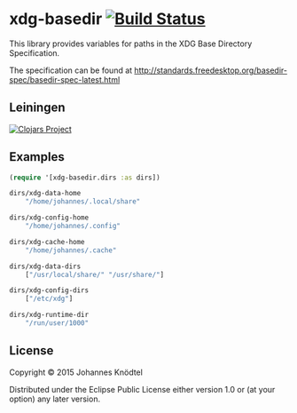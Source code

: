 # xdg-basedir [![Build Status](https://travis-ci.org/derrotebaron/xdg-basedir.svg?branch=master)](https://travis-ci.org/derrotebaron/xdg-basedir)

This library provides variables for paths in the XDG Base Directory Specification.

The specification can be found at http://standards.freedesktop.org/basedir-spec/basedir-spec-latest.html

## Leiningen

[![Clojars Project](http://clojars.org/xdg-basedir/latest-version.svg)](http://clojars.org/xdg-basedir)

## Examples

```clj
(require '[xdg-basedir.dirs :as dirs])

dirs/xdg-data-home
	"/home/johannes/.local/share"

dirs/xdg-config-home
	"/home/johannes/.config"

dirs/xdg-cache-home
	"/home/johannes/.cache"

dirs/xdg-data-dirs
	["/usr/local/share/" "/usr/share/"]

dirs/xdg-config-dirs
	["/etc/xdg"]

dirs/xdg-runtime-dir
	"/run/user/1000"
```

## License

Copyright © 2015 Johannes Knödtel

Distributed under the Eclipse Public License either version 1.0 or (at
your option) any later version.
